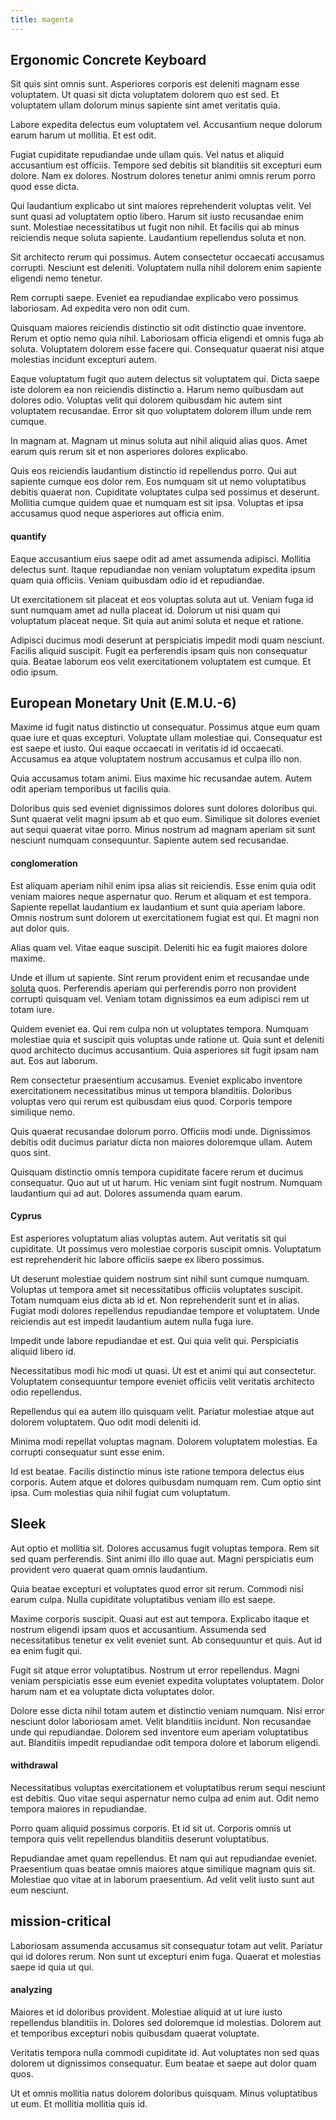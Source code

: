 ```yaml
---
title: magenta
---
```


## Ergonomic Concrete Keyboard

Sit quis sint omnis sunt. Asperiores corporis est deleniti magnam esse voluptatem. Ut quasi sit dicta voluptatem dolorem quo est sed. Et voluptatem ullam dolorum minus sapiente sint amet veritatis quia.

Labore expedita delectus eum voluptatem vel. Accusantium neque dolorum earum harum ut mollitia. Et est odit.

Fugiat cupiditate repudiandae unde ullam quis. Vel natus et aliquid accusantium est officiis. Tempore sed debitis sit blanditiis sit excepturi eum dolore. Nam ex dolores. Nostrum dolores tenetur animi omnis rerum porro quod esse dicta.

Qui laudantium explicabo ut sint maiores reprehenderit voluptas velit. Vel sunt quasi ad voluptatem optio libero. Harum sit iusto recusandae enim sunt. Molestiae necessitatibus ut fugit non nihil. Et facilis qui ab minus reiciendis neque soluta sapiente. Laudantium repellendus soluta et non.

Sit architecto rerum qui possimus. Autem consectetur occaecati accusamus corrupti. Nesciunt est deleniti. Voluptatem nulla nihil dolorem enim sapiente eligendi nemo tenetur.

Rem corrupti saepe. Eveniet ea repudiandae explicabo vero possimus laboriosam. Ad expedita vero non odit cum.

Quisquam maiores reiciendis distinctio sit odit distinctio quae inventore. Rerum et optio nemo quia nihil. Laboriosam officia eligendi et omnis fuga ab soluta. Voluptatem dolorem esse facere qui. Consequatur quaerat nisi atque molestias incidunt excepturi autem.

Eaque voluptatum fugit quo autem delectus sit voluptatem qui. Dicta saepe iste dolorem ea non reiciendis distinctio a. Harum nemo quibusdam aut dolores odio. Voluptas velit qui dolorem quibusdam hic autem sint voluptatem recusandae. Error sit quo voluptatem dolorem illum unde rem cumque.

In magnam at. Magnam ut minus soluta aut nihil aliquid alias quos. Amet earum quis rerum sit et non asperiores dolores explicabo.

Quis eos reiciendis laudantium distinctio id repellendus porro. Qui aut sapiente cumque eos dolor rem. Eos numquam sit ut nemo voluptatibus debitis quaerat non. Cupiditate voluptates culpa sed possimus et deserunt. Mollitia cumque quidem quae et numquam est sit ipsa. Voluptas et ipsa accusamus quod neque asperiores aut officia enim.

#### quantify

Eaque accusantium eius saepe odit ad amet assumenda adipisci. Mollitia delectus sunt. Itaque repudiandae non veniam voluptatum expedita ipsum quam quia officiis. Veniam quibusdam odio id et repudiandae.

Ut exercitationem sit placeat et eos voluptas soluta aut ut. Veniam fuga id sunt numquam amet ad nulla placeat id. Dolorum ut nisi quam qui voluptatum placeat neque. Sit quia aut animi soluta et neque et ratione.

Adipisci ducimus modi deserunt at perspiciatis impedit modi quam nesciunt. Facilis aliquid suscipit. Fugit ea perferendis ipsam quis non consequatur quia. Beatae laborum eos velit exercitationem voluptatem est cumque. Et odio ipsum.

## European Monetary Unit (E.M.U.-6)

Maxime id fugit natus distinctio ut consequatur. Possimus atque eum quam quae iure et quas excepturi. Voluptate ullam molestiae qui. Consequatur est est saepe et iusto. Qui eaque occaecati in veritatis id id occaecati. Accusamus ea atque voluptatem nostrum accusamus et culpa illo non.

Quia accusamus totam animi. Eius maxime hic recusandae autem. Autem odit aperiam temporibus ut facilis quia.

Doloribus quis sed eveniet dignissimos dolores sunt dolores doloribus qui. Sunt quaerat velit magni ipsum ab et quo eum. Similique sit dolores eveniet aut sequi quaerat vitae porro. Minus nostrum ad magnam aperiam sit sunt nesciunt numquam consequuntur. Sapiente autem sed recusandae.

#### conglomeration

Est aliquam aperiam nihil enim ipsa alias sit reiciendis. Esse enim quia odit veniam maiores neque aspernatur quo. Rerum et aliquam et est tempora. Sapiente repellat laudantium ex laudantium et sunt quia aperiam labore. Omnis nostrum sunt dolorem ut exercitationem fugiat est qui. Et magni non aut dolor quis.

Alias quam vel. Vitae eaque suscipit. Deleniti hic ea fugit maiores dolore maxime.

Unde et illum ut sapiente. Sint rerum provident enim et recusandae unde [soluta](/dolore/odio/dignissimos/navigating.md) quos. Perferendis aperiam qui perferendis porro non provident corrupti quisquam vel. Veniam totam dignissimos ea eum adipisci rem ut totam iure.

Quidem eveniet ea. Qui rem culpa non ut voluptates tempora. Numquam molestiae quia et suscipit quis voluptas unde ratione ut. Quia sunt et deleniti quod architecto ducimus accusantium. Quia asperiores sit fugit ipsam nam aut. Eos aut laborum.

Rem consectetur praesentium accusamus. Eveniet explicabo inventore exercitationem necessitatibus minus ut tempora blanditiis. Doloribus voluptas vero qui rerum est quibusdam eius quod. Corporis tempore similique nemo.

Quis quaerat recusandae dolorum porro. Officiis modi unde. Dignissimos debitis odit ducimus pariatur dicta non maiores doloremque ullam. Autem quos sint.

Quisquam distinctio omnis tempora cupiditate facere rerum et ducimus consequatur. Quo aut ut ut harum. Hic veniam sint fugit nostrum. Numquam laudantium qui ad aut. Dolores assumenda quam earum.

#### Cyprus

Est asperiores voluptatum alias voluptas autem. Aut veritatis sit qui cupiditate. Ut possimus vero molestiae corporis suscipit omnis. Voluptatum est reprehenderit hic labore officiis saepe ex libero possimus.

Ut deserunt molestiae quidem nostrum sint nihil sunt cumque numquam. Voluptas ut tempora amet sit necessitatibus officiis voluptates suscipit. Totam numquam eius dicta ab id et. Non reprehenderit sunt et in alias. Fugiat modi dolores repellendus repudiandae tempore et voluptatem. Unde reiciendis aut est impedit laudantium autem nulla fuga iure.

Impedit unde labore repudiandae et est. Qui quia velit qui. Perspiciatis aliquid libero id.

Necessitatibus modi hic modi ut quasi. Ut est et animi qui aut consectetur. Voluptatem consequuntur tempore eveniet officiis velit veritatis architecto odio repellendus.

Repellendus qui ea autem illo quisquam velit. Pariatur molestiae atque aut dolorem voluptatem. Quo odit modi deleniti id.

Minima modi repellat voluptas magnam. Dolorem voluptatem molestias. Ea corrupti consequatur sunt esse enim.

Id est beatae. Facilis distinctio minus iste ratione tempora delectus eius corporis. Autem atque et dolores quibusdam numquam rem. Cum optio sint ipsa. Cum molestias quia nihil fugiat cum voluptatum.

## Sleek

Aut optio et mollitia sit. Dolores accusamus fugit voluptas tempora. Rem sit sed quam perferendis. Sint animi illo illo quae aut. Magni perspiciatis eum provident vero quaerat quam omnis laudantium.

Quia beatae excepturi et voluptates quod error sit rerum. Commodi nisi earum culpa. Nulla cupiditate voluptatibus veniam illo est saepe.

Maxime corporis suscipit. Quasi aut est aut tempora. Explicabo itaque et nostrum eligendi ipsam quos et accusantium. Assumenda sed necessitatibus tenetur ex velit eveniet sunt. Ab consequuntur et quis. Aut id ea enim fugit qui.

Fugit sit atque error voluptatibus. Nostrum ut error repellendus. Magni veniam perspiciatis esse eum eveniet expedita voluptates voluptatem. Dolor harum nam et ea voluptate dicta voluptates dolor.

Dolore esse dicta nihil totam autem et distinctio veniam numquam. Nisi error nesciunt dolor laboriosam amet. Velit blanditiis incidunt. Non recusandae unde qui repudiandae. Dolorem sed inventore eum aperiam voluptatibus aut. Blanditiis impedit repudiandae odit tempora dolore et laborum eligendi.

#### withdrawal

Necessitatibus voluptas exercitationem et voluptatibus rerum sequi nesciunt est debitis. Quo vitae sequi aspernatur nemo culpa ad enim aut. Odit nemo tempora maiores in repudiandae.

Porro quam aliquid possimus corporis. Et id sit ut. Corporis omnis ut tempora quis velit repellendus blanditiis deserunt voluptatibus.

Repudiandae amet quam repellendus. Et nam qui aut repudiandae eveniet. Praesentium quas beatae omnis maiores atque similique magnam quis sit. Molestiae quo vitae at in laborum praesentium. Ad velit velit iusto sunt aut eum nesciunt.

## mission-critical

Laboriosam assumenda accusamus sit consequatur totam aut velit. Pariatur qui id dolores rerum. Non sunt ut excepturi enim fuga. Quaerat et molestias saepe id quia ut qui.

#### analyzing

Maiores et id doloribus provident. Molestiae aliquid at ut iure iusto repellendus blanditiis in. Dolores sed doloremque id molestias. Dolorem aut et temporibus excepturi nobis quibusdam quaerat voluptate.

Veritatis tempora nulla commodi cupiditate id. Aut voluptates non sed quas dolorem ut dignissimos consequatur. Eum beatae et saepe aut dolor quam quos.

Ut et omnis mollitia natus dolorem doloribus quisquam. Minus voluptatibus ut eum. Et mollitia mollitia quis id.
